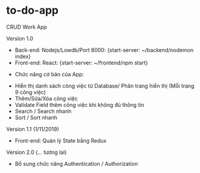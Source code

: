 # to-do-app
CRUD Work App

Version 1.0
- Back-end: Nodejs/Lowdb/Port 8000: {start-server: ~/backend/nodemon index}
- Front-end: React: {start-server: ~/frontend/npm start}
+ Chức năng cơ bản của App:
- Hiển thị danh sách công việc từ Database/ Phân trang hiển thị (Mỗi trang 9 công việc)
- Thêm/Sửa/Xóa công việc
- Validate Field thêm công việc khi không đủ thông tin
- Search / Search nhanh
- Sort / Sort nhanh

Version 1.1 (1/11/2019)
- Front-end: Quản lý State bằng Redux

Version 2.0 (... tương lai)
- Bổ sung chức năng Authentication / Authorization


